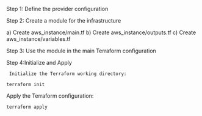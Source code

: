 Step 1: Define the provider configuration

Step 2: Create a module for the infrastructure

  a) Create aws_instance/main.tf
  b) Create aws_instance/outputs.tf
  c) Create aws_instance/variables.tf
 
Step 3: Use the module in the main Terraform configuration

Step 4:Initialize and Apply
     
     Initialize the Terraform working directory:
    
   ```terraform init```


   Apply the Terraform configuration: 
    
   ```terraform apply```
